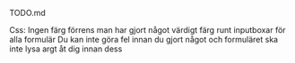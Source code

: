 TODO.md

Css:
	Ingen färg förrens man har gjort något värdigt färg runt inputboxar för alla formulär
	Du kan inte göra fel innan du gjort något och formuläret ska inte lysa argt åt dig innan dess